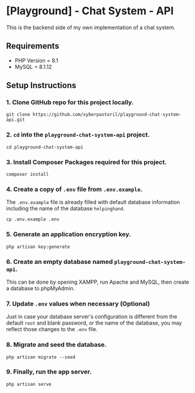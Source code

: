 # [Playground] - Chat System - API

This is the backend side of my own implementation of a chat system.

## Requirements
- PHP Version = 8.1
- MySQL = 8.1.12

## Setup Instructions
### 1. Clone GitHub repo for this project locally.
```
git clone https://github.com/xyberpastoril/playground-chat-system-api.git
```

### 2. `cd` into the `playground-chat-system-api` project.
```
cd playground-chat-system-api
```

### 3. Install Composer Packages required for this project.
```
composer install
```

### 4. Create a copy of `.env` file from `.env.example`. 
The `.env.example` file is already filled with default database information including the name of the database `helpinghand`.
```
cp .env.example .env
```

### 5. Generate an application encryption key.
```
php artisan key:generate
```

### 6. Create an empty database named `playground-chat-system-api`.
This can be done by opening XAMPP, run Apache and MySQL, then create a database to phpMyAdmin.

### 7. Update `.env` values when necessary (Optional)
Just in case your database server's configuration is different from the default `root` and blank password, or the name of the database, you may reflect those changes to the `.env` file.

### 8. Migrate and seed the database.
```
php artisan migrate --seed
```

### 9. Finally, run the app server.
```
php artisan serve
```
